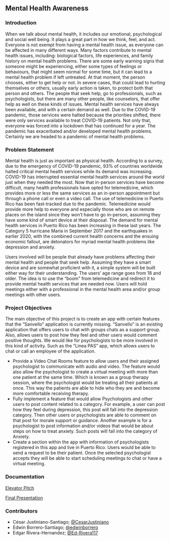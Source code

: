 ## Mental Health Awareness

### Introduction

When we talk about mental health, it includes our emotional, psychological and social well being. It plays a great part in how we think, feel, and act. Everyone is not exempt from having a mental health issue, as everyone can be affected in many different ways. Many factors contribute to mental health issues, including: biological factors, life experiences, and family history on mental health problems. There are some early warning signs that someone might be experiencing, either some types of feelings or behaviours, that might seem normal for some time, but it can lead to a mental health problem if left untreated. At that moment, the person chooses, either to get help or not. In severe cases, that could lead to hurting themselves or others, usually early action is taken, to protect both that person and others. The people that seek help, go to professionals, such as psychologists, but there are many other people, like counselors, that offer help as well on these kinds of issues. Mental health services have always been available, and with a certain demand as well. Due to the COVID-19 pandemic, those services were halted because the priorities shifted, there were only services available to treat COVID-19 patients. Not only that, everyone was forced into a lockdown that has continued for a year. The pandemic has exacerbated and/or developed mental health problems. Certainly we are headed to a pandemic of mental health problems.

### Problem Statement

Mental health is just as important as physical health. According to a survey, due to the emergency of COVID-19 pandemic, 93% of countries worldwide halted critical mental health services while its demand was increasing. COVID-19 has interrupted essential mental health services around the world just when they needed the most. Now that in-person services have become difficult, many health professionals have opted for telemedicine, which provides more or less the same services as an in-person appointment but through a phone call or even a video call. The use of telemedicine in Puerto Rico has been fast-tracked due to the pandemic. Telemedicine would provide more help to everyone and especially those who are on remote places on the island since they won’t have to go in-person, assuming they have some kind of smart device at their disposal. The demand for mental health services in Puerto Rico has been increasing in these last years. The Category 5 hurricane María in September 2017 and the earthquakes in earlier 2020, with the combined current health concerns and the ensuing economic fallout, are detonators for myriad mental health problems like depression and anxiety. 

Users involved will be people that already have problems affecting their mental health and people that seek help. Assuming they have a smart device and are somewhat proficient with it, a simple system will be built either way for their understanding. The users’ age range goes from 18 and older. The idea is to use the “boom” from telemedicine and redirect it to provide mental health services that are needed now. Users will hold meetings either with a professional in the mental health area and/or group meetings with other users. 

### Project Objectives

The main objective of this project is to create an app with certain features that the “Sanvello” application is currently missing. “Sanvello” is an existing application that offers users to chat with groups chats as a support group. Also, allows users to post how they feel and other users would comment positive thoughts. We would like for psychologists to be more involved in this kind of activity. Such as the “Línea PAS” app, which allows users to chat or call an employee of the application. 

- Provide a Video Chat Rooms feature to allow users and their assigned psychologist to communicate with audio and video. The feature would also allow the psychologist to create a virtual meeting with more than one patient at the same time. Which is known as a group therapy session, where the psychologist would be treating all their patients at once. This way the patients are able to hide who they are and become more comfortable receiving therapy.
- Fully implement a feature that would allow Psychologists and other users to post content related to a category. For example, a user can post how they feel during depression, this post will fall into the depression category. Then other users or psychologists are able to comment on that post for morale support or guidance.  Another example is for a psychologist to post information and/or videos that would be about steps on how to treat anxiety. Such posts will fall into the category of Anxiety.
- Create a section within the app with information of psychologists registered in this app and live in Puerto Rico. Users would be able to send a request to be their patient. Once the selected psychologist accepts they will be able to start scheduling meetings to chat or have a virtual meeting.

### Documentation

[Elevator Pitch](https://drive.google.com/file/d/1xBJ11Y3tqOYyh5pVvI6Homta6Nxzoa_m/view?usp=sharing)

[Final Presentation](https://docs.google.com/presentation/d/19kIaILHlENa8TQOcFl6iY09a1lnuEYfHXaBd1Py4fx4/edit?usp=sharing)

### Contributors

- César Justiniano-Santiago; [@CesarJustiniano](https://github.com/CesarJustiniano)
- Edwin Borrero-Santiago; [@edwinborrero](https://github.com/edwinborrero)
- Edgar Rivera-Hernandez; [@Ed-Rivera117](https://github.com/Ed-Rivera117)
